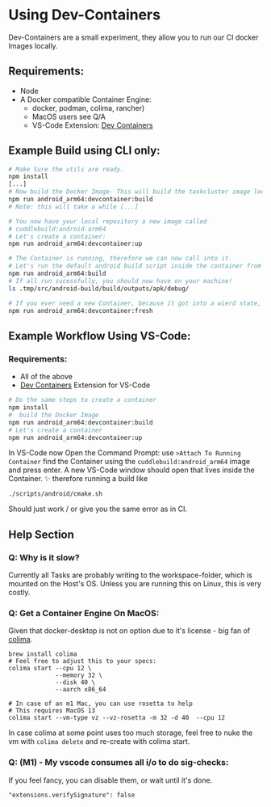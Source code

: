 # Using Dev-Containers 

Dev-Containers are a small experiment, they allow you to run our CI docker Images locally. 

## Requirements: 
- Node
- A Docker compatible Container Engine: 
    - docker, podman, colima, rancher) 
    - MacOS users see Q/A
    - VS-Code Extension: [Dev Containers](https://marketplace.visualstudio.com/items?itemName=ms-vscode-remote.remote-containers)
    
 

## Example Build using CLI only: 
```bash 
# Make Sure the utils are ready.
npm install
[...]
# Now build the Docker Image- This will build the taskcluster image locally. 
npm run android_arm64:devcontainer:build
# Note: this will take a while [...]

# You now have your local repository a new image called
# cuddlebuild:android-arm64 
# Let's create a container: 
npm run android_arm64:devcontainer:up

# The Container is running, therefore we can now call into it. 
# Let's run the default android build script inside the container from the terminal
npm run android_arm64:build
# If all run sucessfully, you should now have on your machine!
ls .tmp/src/android-build/build/outputs/apk/debug/

# If you ever need a new Container, because it got into a wierd state, just call:
npm run android_arm64:devcontainer:fresh
```


## Example Workflow Using VS-Code: 

### Requirements: 
- All of the above 
- [Dev Containers](https://marketplace.visualstudio.com/items?itemName=ms-vscode-remote.remote-containers) Extension for VS-Code 
```bash 
# Do the same steps to create a container
npm install
#  build the Docker Image
npm run android_arm64:devcontainer:build
# Let's create a container
npm run android_arm64:devcontainer:up
```
In VS-Code now Open the Command Prompt: use `>Attach To Running Container`
find the Container using the `cuddlebuild:android_arm64` image and press enter. 
A new VS-Code window should open that lives inside the Container. ✨
therefore running a build like 
```
./scripts/android/cmake.sh 
```
Should just work / or give you the same error as in CI. 


## Help Section 
### Q: Why is it slow?
Currently all Tasks are probably writing to the workspace-folder, which is mounted on the Host's OS. Unless you are running this on Linux, this is very costly. 

### Q: Get a Container Engine On MacOS: 
Given that docker-desktop is not on option due to it's license -  big fan of [colima](https://github.com/abiosoft/colima). 
```
brew install colima
# Feel free to adjust this to your specs:
colima start --cpu 12 \
             --memory 32 \
             --disk 40 \
             --aarch x86_64

# In case of an m1 Mac, you can use rosetta to help
# This requires MacOS 13
colima start --vm-type vz --vz-rosetta -m 32 -d 40  --cpu 12

```
In case colima at some point uses too much storage, feel free to nuke the vm with `colima delete` and re-create with colima start. 

### Q: (M1) - My vscode consumes all i/o to do sig-checks: 
If you feel fancy, you can disable them, or wait until it's done. 
```
"extensions.verifySignature": false
```
